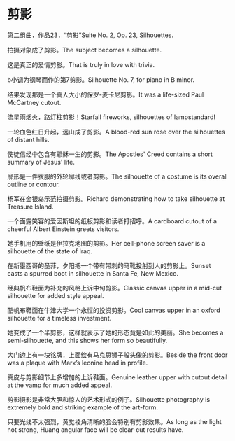 # 剪影

<p><span class="chinese">第二组曲，作品23，“剪影”</span><span class="english">Suite No. 2, Op. 23, Silhouettes.</span></p>

<p><span class="chinese">拍摄对象成了剪影。</span><span class="english">The subject becomes a silhouette.</span></p>

<p><span class="chinese">这是真正的爱情剪影。</span><span class="english">That is truly in love with trivia.</span></p>

<p><span class="chinese">b小调为钢琴而作的第7剪影。</span><span class="english">Silhouette No. 7, for piano in B minor.</span></p>

<p><span class="chinese">结果发现那是一个真人大小的保罗-麦卡尼剪影。</span><span class="english">It was a life-sized Paul McCartney cutout.</span></p>

<p><span class="chinese">流星雨烟火，路灯柱剪影！</span><span class="english">Starfall fireworks, silhouettes of lampstandard!</span></p>

<p><span class="chinese">一轮血色红日升起，远山成了剪影。</span><span class="english">A blood-red sun rose over the silhouettes of distant hills.</span></p>

<p><span class="chinese">使徒信经中包含有耶稣一生的剪影。</span><span class="english">The Apostles' Creed contains a short summary of Jesus' life.</span></p>

<p><span class="chinese">廓形是一件衣服的外轮廓线或者剪影。</span><span class="english">The silhouette of a costume is its overall outline or contour.</span></p>

<p><span class="chinese">杨军在金银岛示范拍摄剪影。</span><span class="english">Richard demonstrating how to take silhouette at Treasure Island.</span></p>

<p><span class="chinese">一个面露笑容的爱因斯坦的纸板剪影和读者打招呼。</span><span class="english">A cardboard cutout of a cheerful Albert Einstein greets visitors.</span></p>

<p><span class="chinese">她手机用的壁纸是伊拉克地图的剪影。</span><span class="english">Her cell-phone screen saver is a silhouette of the state of Iraq.</span></p>

<p><span class="chinese">在新墨西哥的圣菲，夕阳把一个带有带刺的马靴投射到人的剪影上。</span><span class="english">Sunset casts a spurred boot in silhouette in Santa Fe, New Mexico.</span></p>

<p><span class="chinese">经典帆布鞋面为补充的风格上诉中旬剪影。</span><span class="english">Classic canvas upper in a mid-cut silhouette for added style appeal.</span></p>

<p><span class="chinese">酷帆布鞋面在牛津大学一个永恒的投资剪影。</span><span class="english">Cool canvas upper in an oxford silhouette for a timeless investment.</span></p>

<p><span class="chinese">她变成了一个半剪影，这样就表示了她的形态竟是如此的美丽。</span><span class="english">She becomes a semi-silhouette, and this shows her form so beautifully.</span></p>

<p><span class="chinese">大门边上有一块铭牌，上面绘有马克思狮子般头像的剪影。</span><span class="english">Beside the front door was a plaque with Marx’s leonine head in profile.</span></p>

<p><span class="chinese">真皮与剪影细节上多增加的上诉鞋面。</span><span class="english">Genuine leather upper with cutout detail at the vamp for much added appeal.</span></p>

<p><span class="chinese">剪影摄影是非常大胆和惊人的艺术形式的例子。</span><span class="english">Silhouette photography is extremely bold and striking example of the art-form.</span></p>

<p><span class="chinese">只要光线不太强烈，黄觉棱角清晰的脸会特别有剪影效果。</span><span class="english">As long as the light not strong, Huang angular face will be clear-cut results have.</span></p>

